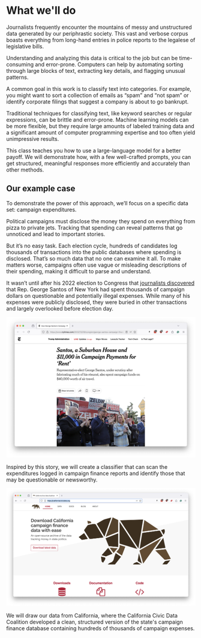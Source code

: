 # What we'll do

Journalists frequently encounter the mountains of messy and unstructured data generated by our periphrastic society. This vast and verbose corpus boasts everything from long-hand entries in police reports to the legalese of legislative bills.

Understanding and analyzing this data is critical to the job but can be time-consuming and error-prone. Computers can help by automating sorting through large blocks of text, extracting key details, and flagging unusual patterns.

A common goal in this work is to classify text into categories. For example, you might want to sort a collection of emails as “spam” and “not spam” or identify corporate filings that suggest a company is about to go bankrupt.

Traditional techniques for classifying text, like keyword searches or regular expressions, can be brittle and error-prone. Machine learning models can be more flexible, but they require large amounts of labeled training data and a significant amount of computer programming expertise and too often yield unimpressive results.

This class teaches you how to use a large-language model for a better payoff. We will demonstrate how, with a few well-crafted prompts, you can get structured, meaningful responses more efficiently and accurately than other methods.

## Our example case

To demonstrate the power of this approach, we’ll focus on a specific data set: campaign expenditures.

Political campaigns must disclose the money they spend on everything from pizza to private jets. Tracking that spending can reveal patterns that go unnoticed and lead to important stories.

But it’s no easy task. Each election cycle, hundreds of candidates log thousands of transactions into the public databases where spending is disclosed. That’s so much data that no one can examine it all. To make matters worse, campaigns often use vague or misleading descriptions of their spending, making it difficult to parse and understand.

It wasn’t until after his 2022 election to Congress that [journalists discovered](https://www.nytimes.com/2022/12/29/nyregion/george-santos-campaign-finance.html) that Rep. George Santos of New York had spent thousands of campaign dollars on questionable and potentially illegal expenses. While many of his expenses were publicly disclosed, they were buried in other transactions and largely overlooked before election day.

[![Santos story](_static/santos.png)](https://www.nytimes.com/2022/12/29/nyregion/george-santos-campaign-finance.html)

Inspired by this story, we will create a classifier that can scan the expenditures logged in campaign finance reports and identify those that may be questionable or newsworthy.

[![CCDC](_static/ccdc.png)](https://californiacivicdata.org/)

We will draw our data from California, where the California Civic Data Coalition developed a clean, structured version of the state's campaign finance database containing hundreds of thousands of campaign expenses.